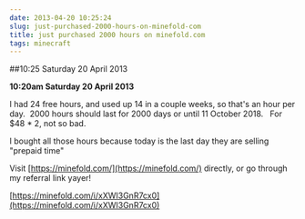 ```yaml
---
date: 2013-04-20 10:25:24
slug: just-purchased-2000-hours-on-minefold-com
title: just purchased 2000 hours on minefold.com
tags: minecraft
---
```


##10:25 Saturday 20 April 2013

**10:20am Saturday 20 April 2013**

I had 24 free hours, and used up 14 in a couple weeks, so that's an hour per day.  2000 hours should last for 2000 days or until 11 October 2018.   For $48 * 2, not so bad.

I bought all those hours because today is the last day they are selling "prepaid time"

Visit [https://minefold.com/](https://minefold.com/) directly, or go through my referral link yayer!

[https://minefold.com/i/xXWI3GnR7cx0](https://minefold.com/i/xXWI3GnR7cx0)
